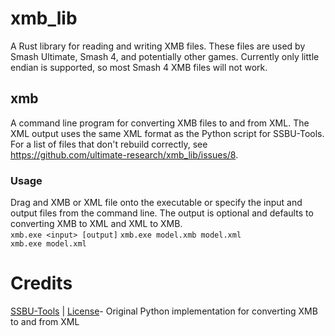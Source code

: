 # xmb_lib
A Rust library for reading and writing XMB files. These files are used by Smash Ultimate, Smash 4, and potentially other games. Currently only little endian is supported, so most Smash 4 XMB files will not work.

## xmb
A command line program for converting XMB files to and from XML. The XML output uses the same XML format as the Python script for SSBU-Tools. For a list of files that don't rebuild correctly, see https://github.com/ultimate-research/xmb_lib/issues/8.

### Usage
Drag and XMB or XML file onto the executable or specify the input and output files from the command line. The output is optional and defaults to converting XMB to XML and XML to XMB.   
`xmb.exe <input> [output]`
`xmb.exe model.xmb model.xml`  
`xmb.exe model.xml`  

# Credits
[SSBU-Tools](https://github.com/Sammi-Husky/SSBU-TOOLS) | [License](https://github.com/Sammi-Husky/SSBU-TOOLS/blob/master/LICENSE)- Original Python implementation for converting XMB to and from XML
